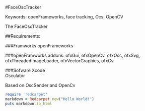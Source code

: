 #FaceOscTracker

Keywords: openFrameworks, face tracking, Ocs, OpenCV

The FaceOscTracker

##Requirements:

###Framworks
openFrameworks

###openFramworks addons:
ofxGui, ofxOpenCv, ofxOsc, ofxSvg, ofxThreadedImageLoader, ofxVectorGraphics, ofxCv

###Sofware
Xcode</br>
Osculator

Based on OscSender and OpenCv

```ruby
require 'redcarpet'
markdown = Redcarpet.new("Hello World!")
puts markdown.to_html
```
